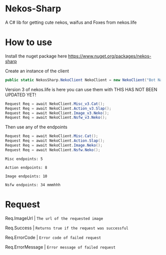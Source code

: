 # Nekos-Sharp
A C# lib for getting cute nekos, waifus and Foxes from nekos.life 

# How to use
Install the nuget package here https://www.nuget.org/packages/nekos-sharp

Create an instance of the client

```csharp
public static NekosSharp.NekoClient NekoClient = new NekoClient("Bot Name Here");`
```

Version 3 of nekos.life is here you can use them with
THIS HAS NOT BEEN UPDATED YET!
```csharp
Request Req = await NekoClient.Misc_v3.Cat();
Request Req = await NekoClient.Action_v3.Slap();
Request Req = await NekoClient.Image_v3.Neko();
Request Req = await NekoClient.Nsfw_v3.Neko();
```

Then use any of the endpoints
```csharp
Request Req = await NekoClient.Misc.Cat();
Request Req = await NekoClient.Action.Slap();
Request Req = await NekoClient.Image.Neko();
Request Req = await NekoClient.Nsfw.Neko();
```

`Misc endpoints: 5`

`Action endpoints: 8`

`Image endpoints: 10`

`Nsfw endpoints: 34 mmmhhh`


# Request
Req.ImageUrl | `The url of the requested image`

Req.Success | `Returns true if the request was successful`

Req.ErrorCode | `Error code of failed request`

Req.ErrorMessage | `Error message of failed request`

